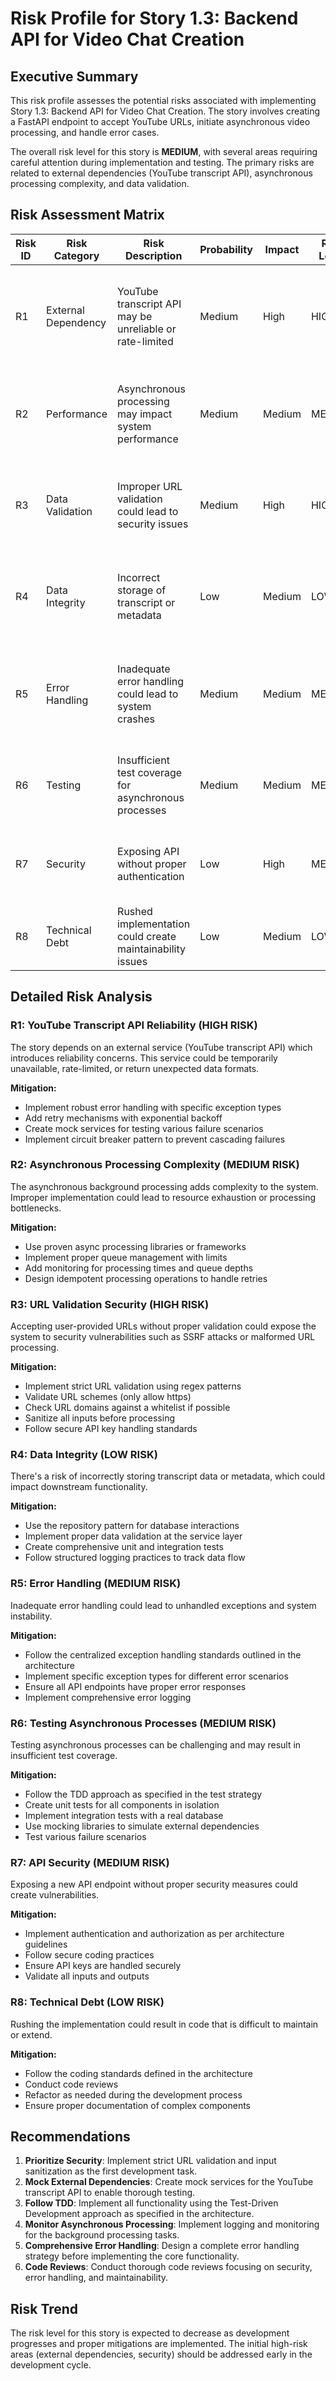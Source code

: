 # Risk Profile for Story 1.3: Backend API for Video Chat Creation

## Executive Summary

This risk profile assesses the potential risks associated with implementing Story 1.3: Backend API for Video Chat Creation. The story involves creating a FastAPI endpoint to accept YouTube URLs, initiate asynchronous video processing, and handle error cases. 

The overall risk level for this story is **MEDIUM**, with several areas requiring careful attention during implementation and testing. The primary risks are related to external dependencies (YouTube transcript API), asynchronous processing complexity, and data validation.

## Risk Assessment Matrix

| Risk ID | Risk Category | Risk Description | Probability | Impact | Risk Level | Mitigation Strategy |
|---------|---------------|------------------|-------------|--------|------------|---------------------|
| R1 | External Dependency | YouTube transcript API may be unreliable or rate-limited | Medium | High | HIGH | Implement comprehensive error handling and retry mechanisms; create mock services for testing |
| R2 | Performance | Asynchronous processing may impact system performance | Medium | Medium | MEDIUM | Implement proper queue management and resource limits; monitor processing times |
| R3 | Data Validation | Improper URL validation could lead to security issues | Medium | High | HIGH | Implement strict URL validation using regex patterns; sanitize all inputs |
| R4 | Data Integrity | Incorrect storage of transcript or metadata | Low | Medium | LOW | Use repository pattern with proper data validation; implement thorough testing |
| R5 | Error Handling | Inadequate error handling could lead to system crashes | Medium | Medium | MEDIUM | Follow centralized exception handling standards; implement comprehensive error logging |
| R6 | Testing | Insufficient test coverage for asynchronous processes | Medium | Medium | MEDIUM | Follow TDD approach; create unit and integration tests for all components |
| R7 | Security | Exposing API without proper authentication | Low | High | MEDIUM | Implement API security measures as per architecture guidelines |
| R8 | Technical Debt | Rushed implementation could create maintainability issues | Low | Medium | LOW | Follow coding standards and conduct code reviews |

## Detailed Risk Analysis

### R1: YouTube Transcript API Reliability (HIGH RISK)
The story depends on an external service (YouTube transcript API) which introduces reliability concerns. This service could be temporarily unavailable, rate-limited, or return unexpected data formats.

**Mitigation:**
- Implement robust error handling with specific exception types
- Add retry mechanisms with exponential backoff
- Create mock services for testing various failure scenarios
- Implement circuit breaker pattern to prevent cascading failures

### R2: Asynchronous Processing Complexity (MEDIUM RISK)
The asynchronous background processing adds complexity to the system. Improper implementation could lead to resource exhaustion or processing bottlenecks.

**Mitigation:**
- Use proven async processing libraries or frameworks
- Implement proper queue management with limits
- Add monitoring for processing times and queue depths
- Design idempotent processing operations to handle retries

### R3: URL Validation Security (HIGH RISK)
Accepting user-provided URLs without proper validation could expose the system to security vulnerabilities such as SSRF attacks or malformed URL processing.

**Mitigation:**
- Implement strict URL validation using regex patterns
- Validate URL schemes (only allow https)
- Check URL domains against a whitelist if possible
- Sanitize all inputs before processing
- Follow secure API key handling standards

### R4: Data Integrity (LOW RISK)
There's a risk of incorrectly storing transcript data or metadata, which could impact downstream functionality.

**Mitigation:**
- Use the repository pattern for database interactions
- Implement proper data validation at the service layer
- Create comprehensive unit and integration tests
- Follow structured logging practices to track data flow

### R5: Error Handling (MEDIUM RISK)
Inadequate error handling could lead to unhandled exceptions and system instability.

**Mitigation:**
- Follow the centralized exception handling standards outlined in the architecture
- Implement specific exception types for different error scenarios
- Ensure all API endpoints have proper error responses
- Implement comprehensive error logging

### R6: Testing Asynchronous Processes (MEDIUM RISK)
Testing asynchronous processes can be challenging and may result in insufficient test coverage.

**Mitigation:**
- Follow the TDD approach as specified in the test strategy
- Create unit tests for all components in isolation
- Implement integration tests with a real database
- Use mocking libraries to simulate external dependencies
- Test various failure scenarios

### R7: API Security (MEDIUM RISK)
Exposing a new API endpoint without proper security measures could create vulnerabilities.

**Mitigation:**
- Implement authentication and authorization as per architecture guidelines
- Follow secure coding practices
- Ensure API keys are handled securely
- Validate all inputs and outputs

### R8: Technical Debt (LOW RISK)
Rushing the implementation could result in code that is difficult to maintain or extend.

**Mitigation:**
- Follow the coding standards defined in the architecture
- Conduct code reviews
- Refactor as needed during the development process
- Ensure proper documentation of complex components

## Recommendations

1. **Prioritize Security**: Implement strict URL validation and input sanitization as the first development task.
2. **Mock External Dependencies**: Create mock services for the YouTube transcript API to enable thorough testing.
3. **Follow TDD**: Implement all functionality using the Test-Driven Development approach as specified in the architecture.
4. **Monitor Asynchronous Processing**: Implement logging and monitoring for the background processing tasks.
5. **Comprehensive Error Handling**: Design a complete error handling strategy before implementing the core functionality.
6. **Code Reviews**: Conduct thorough code reviews focusing on security, error handling, and maintainability.

## Risk Trend

The risk level for this story is expected to decrease as development progresses and proper mitigations are implemented. The initial high-risk areas (external dependencies, security) should be addressed early in the development cycle.